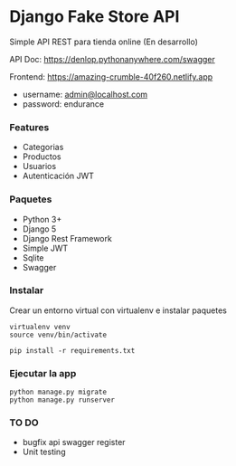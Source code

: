 # Django Fake Store API

Simple API REST para tienda online (En desarrollo)

API Doc: https://denlop.pythonanywhere.com/swagger

Frontend: https://amazing-crumble-40f260.netlify.app

* username: admin@localhost.com
* password: endurance

### Features

* Categorias
* Productos
* Usuarios
* Autenticación JWT

### Paquetes

* Python 3+
* Django 5
* Django Rest Framework
* Simple JWT
* Sqlite
* Swagger

### Instalar

Crear un entorno virtual con virtualenv e instalar paquetes

```
virtualenv venv
source venv/bin/activate

pip install -r requirements.txt
```

### Ejecutar la app

```
python manage.py migrate
python manage.py runserver
```

### TO DO

* bugfix api swagger register
* Unit testing
